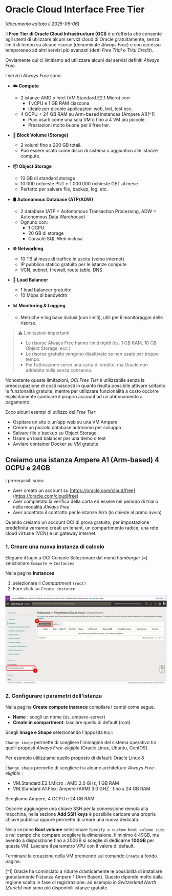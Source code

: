 # Oracle Cloud Interface Free Tier

[_documento editato il 2025-05-06_]

Il **Free Tier di Oracle Cloud Infrastructure (OCI)** è un’offerta che consente agli utenti di
utilizzare alcuni servizi cloud di Oracle gratuitamente, senza limiti di tempo su alcune
risorse (denominate _Always Free_) e con accesso temporaneo ad altri servizi più avanzati (detti _Free Trial_ o _Trial Credit_).

Ovviamente qui ci limitiamo ad utilizzare alcuni dei servizi definiti _Always Free_.

I servizi _Always Free_ sono:

- **☁️ Compute**
  - 2 istanze AMD o Intel (VM.Standard.E2.1.Micro) con:
    - 1 vCPU e 1 GB RAM ciascuna
    - Ideale per piccole applicazioni web, bot, test ecc.
  - 4 OCPU + 24 GB RAM su Arm-based instances (Ampere A1)[^1]
    - Puoi usarli come una sola VM o fino a 4 VM più piccole.
    - Prestazioni molto buone per il free tier.

- **💾 Block Volume (Storage)**
  - 2 volumi fino a 200 GB totali.
  - Può essere usato come disco di sistema o aggiuntivo alle istanze compute.

- **📦 Object Storage**
  - 10 GB di standard storage
  - 10.000 richieste PUT e 1.000.000 richieste GET al mese
  - Perfetto per salvare file, backup, log, etc.

- **🛢️ Autonomous Database (ATP/ADW)**
  - 2 database (ATP = Autonomous Transaction Processing, ADW = Autonomous Data Warehouse)
  - Ognuno con:
    - 1 OCPU
    - 20 GB di storage
    - Console SQL Web inclusa

- **🌐 Networking**
  - 10 TB al mese di traffico in uscita (verso internet)
  - IP pubblico statico gratuito per le istanze compute
  - VCN, subnet, firewall, route table, DNS

- **📡 Load Balancer**
  - 1 load balancer gratuito:
  - 10 Mbps di bandwidth

- **📊 Monitoring & Logging**
  - Metriche e log base inclusi (con limiti), utili per il monitoraggio delle risorse.

> ⚠️ Limitazioni importanti
>
> - Le risorse Always Free hanno limiti rigidi (es. 1 GB RAM, 10 GB Object Storage, ecc.)
> - Le risorse gratuite vengono disattivate se non usate per troppo tempo.
> - Per l’attivazione serve una carta di credito, ma Oracle non addebita nulla senza consenso.
>

Nonostante queste limitazioni, _OCI Free Tier_ è utilizzabile senza la preoccupazione di costi
nascosti in quanto risulta possibile attivare soltanto le funzionalità gratuite, mentre per
utilizzare funzionalità a costo occorre esplicitamente cambiare il proprio account ad un
abbonamento a pagamento.

Ecco alcuni esempi di utilizzo del _Free Tier_:

- Ospitare un sito o un’app web su una VM Ampere
- Creare un piccolo database autonomo per sviluppo
- Salvare file e backup su Object Storage
- Usare un load balancer per una demo o test
- Avviare container Docker su VM gratuite

## Creiamo una istanza Ampere A1 (Arm-based) 4 OCPU e 24GB

I prerequisiti sono:

- Aver creato un account su [https://oracle.com/cloud/free](https://oracle.com/cloud/free)
- Aver completato la verifica della carta ed essere nel periodo di trial o nella modalità _Always Free_
- Aver accettato il contratto per le istanze Arm (lo chiede al primo avvio)

Quando creiamo un account OCI di prova gratuito, per impostazione predefinita verranno creati
un tenant, un compartimento radice, una rete cloud virtuale (VCN) e un gateway internet.

### 1. Creare una nuova instanza di calcolo

Eleguire il login a OCI Console
Selezionare dal menù _hamburger_ [≡] selezionare `Compute` → `Instances`

Nella pagina **Instances**

1. selezionare il _Compartment_ `(root)`
2. Fare click su `Create instance`

![create-insttance-1](./images/create-oci-linux-instance-1.png)

### 2. Configurare i parametri dell'istanza

Nella pagina **Create compute instance** compilare i campi come segue.

- **Name** : scegli un nome (es. ampere-server)
- **Create in compartment**: lasciare quello di default (root)

Scegli **Image e Shape** selezionando l'apposita `Edit`

`Change image` permette di scegliere l'immagine del sistema operativo tra quelli proposti
_Always Free-eligible_ (Oracle Linux, Ubuntu, CentOS).

Per esempio utilizziamo quello proposto di default: Oracle Linux 8

`Change shape` permette di scegliere tra alcune architetture _Always Free-eligible_ :

- VM.Standard.E2.1.Micro : AMD 2.0 GHz, 1 GB RAM
- VM.Standard.A1.Flex: Ampere (ARM) 3.0 GHZ : fino a 24 GB RAM

Scegliamo Ampere, 4 OCPU e 24 GB RAM

Occorre aggiungere una chiave SSH per la connessione remota alla macchina,
nella sezione **Add SSH keys** è possibile caricare una propria chiave pubblica oppure permette di creare una nuova dedicata.

Nella sezione **Boot volume** selezionare
`Specify a custom boot volume size` e nel campo che compare scegliere
la dimensione. Il minimo è 49GB, ma avendo a disposizione fino a 200GB si sceglie di dedicarne **100GB** per questa VM.
Lasciare il parametro VPU con il valore di default.

Terminare la creazione della VM premendo sul comando `Create` a fondo pagina.

[^1] Oracle ha cominciato a ridurre drasticamente le possibilità di installare gratuitamente
     l'istanza Ampere 1 (Arm Based). Questo dipende molto dalla regione scelta in fase di
     registrazione: ad esempio in _Switzerland North (Zurich)_ non sono più disponibili
     istanze gratuite.
